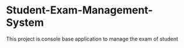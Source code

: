 # Student-Exam-Management-System
This project is console base application to manage the exam of student
